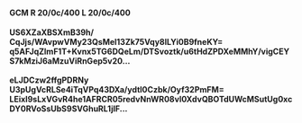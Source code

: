 #### GCM R 20/0c/400 L 20/0c/400
**US6XZaXBSXmB39h/**<br/>**CqJjs/WAvpwVMy23QsMel13Zk75Vqy8lLYi0B9fneKY=**<br/>**q5AFJqZlmF1T+Kvnx5TG6DQeLm/DTSvoztk/u6tHdZPDXeMMhY/vigCEYS7kMziJ6aMzuViRnGep5v20...**<br/><br/>
**eLJDCzw2ffgPDRNy**<br/>**U3pUgVcRLSe4iTqVPq43DXa/ydtl0Czbk/Oyf32PmFM=**<br/>**LEixI9sLxVGvR4he1AFRCR05redvNnWR08vl0XdvQBOTdUWcMSutUg0xcDY0RVoSsUbS9SVGhuRL1jlF...**